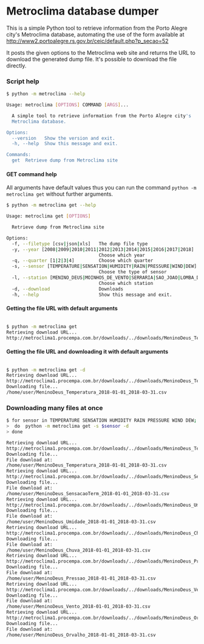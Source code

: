 # Metroclima database dumper


This is a simple Python tool to retrieve information from  the Porto Alegre city's Metroclima database, automating the use of the form available at http://www2.portoalegre.rs.gov.br/ceic/default.php?p_secao=52

It posts the given options to the Metroclima web site and returns the URL to download the generated dump file. It's possible to download the file directly.

### Script help

```bash
$ python -m metroclima --help

Usage: metroclima [OPTIONS] COMMAND [ARGS]...

  A simple tool to retrieve information from the Porto Alegre city's
  Metroclima database.

Options:
  --version   Show the version and exit.
  -h, --help  Show this message and exit.

Commands:
  get  Retrieve dump from Metroclima site

```

#### GET command help

All arguments have default values thus you can run the command `python -m metroclima get` without further arguments.

```bash
$ python -m metroclima get --help

Usage: metroclima get [OPTIONS]

  Retrieve dump from Metroclima site

Options:
  -f, --filetype [csv|json|xls]   The dump file type
  -y, --year [2008|2009|2010|2011|2012|2013|2014|2015|2016|2017|2018]
                                  Choose which year
  -q, --quarter [1|2|3|4]         Choose which quarter
  -s, --sensor [TEMPERATURE|SENSATION|HUMIDITY|RAIN|PRESSURE|WIND|DEW]
                                  Choose the type of sensor
  -l, --station [MENINO_DEUS|MOINHOS_DE_VENTO|SERRARIA|SAO_JOAO|LOMBA_DO_PINHEIRO|LAMI|CENTRO_HISTORICO|SARANDI|GLORIA|TRISTEZA]
                                  Choose which station
  -d, --download                  Downloads
  -h, --help                      Show this message and exit.

```

#### Getting the file URL with default arguments
```bash

$ python -m metroclima get
Retrieving download URL...
http://metroclima1.procempa.com.br/downloads/../downloads/MeninoDeus_Temperatura_2018-01-01_2018-03-31.csv

```

#### Getting the file URL and downloading it with default arguments
```bash

$ python -m metroclima get -d
Retrieving download URL...
http://metroclima1.procempa.com.br/downloads/../downloads/MeninoDeus_Temperatura_2018-01-01_2018-03-31.csv
Downloading file...
/home/user/MeninoDeus_Temperatura_2018-01-01_2018-03-31.csv

```

### Downloading many files at once
```bash
$ for sensor in TEMPERATURE SENSATION HUMIDITY RAIN PRESSURE WIND DEW;
>  do  python -m metroclima get -s $sensor -d
> done

Retrieving download URL...
http://metroclima1.procempa.com.br/downloads/../downloads/MeninoDeus_Temperatura_2018-01-01_2018-03-31.csv
Downloading file...
File download at:
/home/user/MeninoDeus_Temperatura_2018-01-01_2018-03-31.csv
Retrieving download URL...
http://metroclima1.procempa.com.br/downloads/../downloads/MeninoDeus_SensacaoTerm_2018-01-01_2018-03-31.csv
Downloading file...
File download at:
/home/user/MeninoDeus_SensacaoTerm_2018-01-01_2018-03-31.csv
Retrieving download URL...
http://metroclima1.procempa.com.br/downloads/../downloads/MeninoDeus_Umidade_2018-01-01_2018-03-31.csv
Downloading file...
File download at:
/home/user/MeninoDeus_Umidade_2018-01-01_2018-03-31.csv
Retrieving download URL...
http://metroclima1.procempa.com.br/downloads/../downloads/MeninoDeus_Chuva_2018-01-01_2018-03-31.csv
Downloading file...
File download at:
/home/user/MeninoDeus_Chuva_2018-01-01_2018-03-31.csv
Retrieving download URL...
http://metroclima1.procempa.com.br/downloads/../downloads/MeninoDeus_Pressao_2018-01-01_2018-03-31.csv
Downloading file...
File download at:
/home/user/MeninoDeus_Pressao_2018-01-01_2018-03-31.csv
Retrieving download URL...
http://metroclima1.procempa.com.br/downloads/../downloads/MeninoDeus_Vento_2018-01-01_2018-03-31.csv
Downloading file...
File download at:
/home/user/MeninoDeus_Vento_2018-01-01_2018-03-31.csv
Retrieving download URL...
http://metroclima1.procempa.com.br/downloads/../downloads/MeninoDeus_Orvalho_2018-01-01_2018-03-31.csv
Downloading file...
File download at:
/home/user/MeninoDeus_Orvalho_2018-01-01_2018-03-31.csv

```